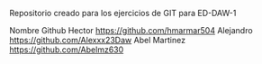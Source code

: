 Repositorio creado para los ejercicios de GIT para ED-DAW-1

Nombre              Github
Hector              https://github.com/hmarmar504
Alejandro           https://github.com/Alexxx23Daw
Abel Martinez       https://github.com/Abelmz630
